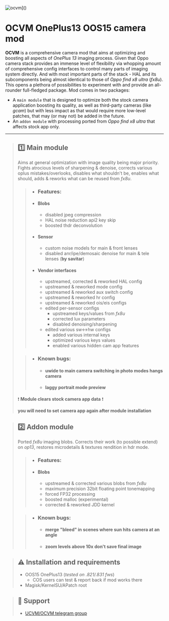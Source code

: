 ![ocvm](https://imgur.com/VoojOSI "op13 ocvm")]()
# OCVM OnePlus13 OOS15 camera mod

**OCVM** is a comprehensive camera mod that aims at optimizing and boosting all aspects of *OnePlus 13* imaging process. Given that Oppo camera stack provides an immense level of flexibility via whopping amount of comprehensive config interfaces to control many parts of imaging system directly. And with most important parts of the stack - HAL and its subcomponents being almost identical to those of *Oppo find x8 ultra* (*fx8u*). This opens a plethora of possibilities to experiment with and provide an all-rounder full-fledged package.
Mod comes in two packages: 
- A `main module` that is designed to optimize both the stock camera application boosting its quality, as well as third-party cameras (like *gcam*) but with less impact as that would require more low-level patches, that may (or may not) be added in the future. 
- An `addon module` with processing ported from *Oppo find x8 ultra* that affects stock app only.
---


> ## :one: Main module
> Aims at general optimization with image quality being major priority. Fights atrocious levels of sharpening & denoise, corrects various oplus mistakes/overlooks, disables what shouldn't be, enables what should, adds & reworks what can be reused from *fx8u*.
>
>> - ### **Features:**
>> - #### **Blobs**
>>   + disabled jpeg compression
>>   + HAL noise reduction api2 key skip
>>   + boosted thdr deconvolution
>> + #### **Sensor**
>>   + custom noise models for main & front lenses
>>   + disabled anr/ipe/demosaic denoise for main & tele lenses (**by savitar**)
>> + #### **Vendor interfaces**
>>   + upstreamed, corrected & reworked HAL config
>>   + upstreamed & reworked mode config
>>   + upstreamed & reworked aux switch config
>>   + upstreamed & reworked hr config
>>   + upstreamed & reworked ois/eis configs
>>   + edited per-sensor configs
>>     + upstreamed keys/values from *fx8u*
>>     + corrected lux parameters
>>     + disabled denoising/sharpening
>>   + edited various sw<->hw configs
>>     + added various internal keys
>>     + optimized various keys values
>>     + enabled various hidden cam app features
>
>> - ### **Known bugs:**
>>   - #### uwide to main camera switching in photo modes hangs camera
>>   - #### laggy portrait mode preview
>
>
> :exclamation: **Module clears stock camera app data** :exclamation:
>
> **you will need to set camera app again after module installation**
>

> ## :two: Addon module
> Ported *fx8u* imaging blobs. Corrects their work (to possible extend) on *op13*, restores microdetails & textures rendition in hdr mode.
>
>> - ### **Features:**
>> - #### **Blobs**
>>   + upstreamed & corrected various blobs from *fx8u*
>>   + maximum precision 32bit floating point tonemapping
>>   + forced FP32 processing
>>   + boosted malloc (experimental)
>>   + corrected & reworked JDD kernel
>
>> - ### **Known bugs:**
>>   - #### merge "bleed" in scenes where sun hits camera at an angle
>>   - #### zoom levels above 10x don't save final image
>

> ## :warning: Installation and requirements
> + OOS15 OnePlus13 (*tested on .821/.831 fws*)
>   + COS users can test & report back if mod works there
> + Magisk/KernelSU/APatch root

> ## :incoming_envelope: Support
> + [UCVM/OCVM telegram group](https://t.me/ucvm_gcam/24733)